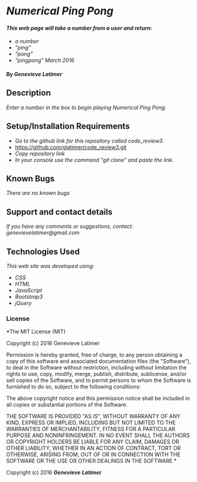 # _Numerical Ping Pong_

#### _This web page will take a number from a user and return:_
* _a number_
* _"ping"_
* _"pong"_
* _"pingpong"_
_March 2016_

#### By _**Genevieve Latimer**_

## Description

_Enter a number in the box to begin playing Numerical Ping Pong._

## Setup/Installation Requirements

* _Go to the github link for this repository called code_review3._
* https://github.com/glatimer/code_review3.git
* _Copy repository link_
* _In your console use the command "git clone" and paste the link._

## Known Bugs

_There are no known bugs_

## Support and contact details

_If you have any comments or suggestions, contact: genevievelatimer@gmail.com_

## Technologies Used

_This web site was developed using:_
* _CSS_
* _HTML_
* _JavaScript_
* _Bootstrap3_
* _jQuery_


### License

*The MIT License (MIT)

Copyright (c) 2016 Genevieve Latimer

Permission is hereby granted, free of charge, to any person obtaining a copy
of this software and associated documentation files (the "Software"), to deal
in the Software without restriction, including without limitation the rights
to use, copy, modify, merge, publish, distribute, sublicense, and/or sell
copies of the Software, and to permit persons to whom the Software is
furnished to do so, subject to the following conditions:

The above copyright notice and this permission notice shall be included in all
copies or substantial portions of the Software.

THE SOFTWARE IS PROVIDED "AS IS", WITHOUT WARRANTY OF ANY KIND, EXPRESS OR
IMPLIED, INCLUDING BUT NOT LIMITED TO THE WARRANTIES OF MERCHANTABILITY,
FITNESS FOR A PARTICULAR PURPOSE AND NONINFRINGEMENT. IN NO EVENT SHALL THE
AUTHORS OR COPYRIGHT HOLDERS BE LIABLE FOR ANY CLAIM, DAMAGES OR OTHER
LIABILITY, WHETHER IN AN ACTION OF CONTRACT, TORT OR OTHERWISE, ARISING FROM,
OUT OF OR IN CONNECTION WITH THE SOFTWARE OR THE USE OR OTHER DEALINGS IN THE
SOFTWARE.*

Copyright (c) 2016 **_Genevieve Latimer_**
